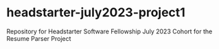 # headstarter-july2023-project1
Repository for Headstarter Software Fellowship July 2023 Cohort for the Resume Parser Project 
